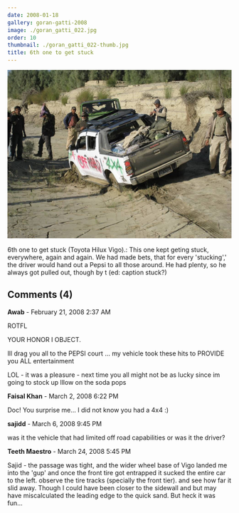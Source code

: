 ```yaml
---
date: 2008-01-18
gallery: goran-gatti-2008
image: ./goran_gatti_022.jpg
order: 10
thumbnail: ./goran_gatti_022-thumb.jpg
title: 6th one to get stuck
---
```


![6th one to get stuck](./goran_gatti_022.jpg)

6th one to get stuck (Toyota Hilux Vigo).: This one kept geting stuck, everywhere, again and again. We had made bets, that for every 'stucking',' the driver would hand out a Pepsi to all those around. He had plenty, so he always got pulled out, though by t (ed: caption stuck?)

<div id="comments">

## Comments (4)

<div id="comment">

**Awab** - February 21, 2008  2:37 AM

ROTFL

YOUR HONOR I OBJECT.

Ill drag you all to the PEPSI court ... my vehicle took these hits to PROVIDE you ALL entertainment

LOL - it was a pleasure - next time you all might not be as lucky since im going to stock up lllow on the soda pops

</div>

<div id="comment">

**Faisal Khan** - March  2, 2008  6:22 PM

Doc! You surprise me... I did not know you had a 4x4 :)

</div>

<div id="comment">

**sajidd** - March  6, 2008  9:45 PM

was it the vehicle that had limited off road capabilities or was it the driver?

</div>

<div id="comment">

**Teeth Maestro** - March 24, 2008  5:45 PM

Sajid - the passage was tight, and the wider wheel base of Vigo landed me into the 'gup' and once the front tire got entrapped it sucked the entire car to the left. observe the tire tracks (specially the front tier). and see how far it slid away. Though I could have been closer to the sidewall and but may have miscalculated the leading edge to the quick sand. But heck it was fun...

</div>

</div>